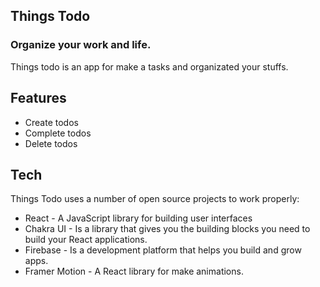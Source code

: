 ## Things Todo

### Organize your work and life.

Things todo is an app for make a tasks and organizated your stuffs.

## Features

- Create todos
- Complete todos
- Delete todos

## Tech

Things Todo uses a number of open source projects to work properly:

- React - A JavaScript library for building user interfaces
- Chakra UI - Is a library that gives you the building blocks you need to build your React applications.
- Firebase - Is a development platform that helps you build and grow apps.
- Framer Motion - A React library for make animations.
